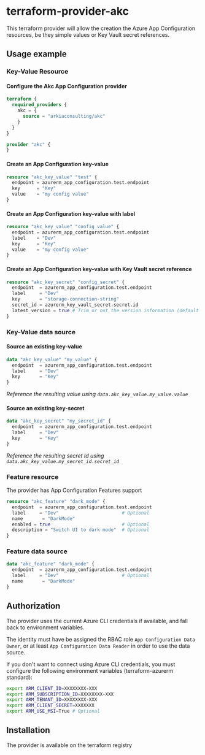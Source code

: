 # terraform-provider-akc
This terraform provider will allow the creation the Azure App Configuration resources, be they simple values or Key Vault secret references.

## Usage example
### Key-Value Resource
#### Configure the Akc App Configuration provider
```terraform
terraform {
  required_providers {
    akc = {
      source = "arkiaconsulting/akc"
    }
  }
}

provider "akc" {
}
```
#### Create an App Configuration key-value
```terraform
resource "akc_key_value" "test" {
  endpoint = azurerm_app_configuration.test.endpoint
  key      = "Key"
  value    = "my config value"
}
```
#### Create an App Configuration key-value with label
```terraform
resource "akc_key_value" "config_value" {
  endpoint = azurerm_app_configuration.test.endpoint
  label    = "Dev"
  key      = "Key"
  value    = "my config value"
}
```
#### Create an App Configuration key-value with Key Vault secret reference
```terraform
resource "akc_key_secret" "config_secret" {
  endpoint  = azurerm_app_configuration.test.endpoint
  label     = "Dev"
  key       = "storage-connection-string"
  secret_id = azurerm_key_vault_secret.secret.id
  latest_version = true # Trim or not the version information (default to false)
}
```

### Key-Value data source
#### Source an existing key-value
```terraform
data "akc_key_value" "my_value" {
  endpoint  = azurerm_app_configuration.test.endpoint
  label     = "Dev"
  key       = "Key"
}
```
*Reference the resulting value using `data.akc_key_value.my_value.value`*

#### Source an existing key-secret
```terraform
data "akc_key_secret" "my_secret_id" {
  endpoint  = azurerm_app_configuration.test.endpoint
  label     = "Dev"
  key       = "Key"
}
```
*Reference the resulting secret Id using `data.akc_key_value.my_secret_id.secret_id`*

### Feature resource
The provider has App Configuration Features support
```terraform
resource "akc_feature" "dark_mode" {
  endpoint  = azurerm_app_configuration.test.endpoint
  label     = "Dev"                       # Optional
  name       = "DarkMode"
  enabled = true                          # Optional
  description = "Switch UI to dark mode"  # Optional
}
```

### Feature data source
```terraform
data "akc_feature" "dark_mode" {
  endpoint  = azurerm_app_configuration.test.endpoint
  label     = "Dev"                       # Optional
  name       = "DarkMode"
}
```

## Authorization
The provider uses the current Azure CLI credentials if available, and fall back to environment variables.

The identity must have be assigned the RBAC role `App Configuration Data Owner`, or at least `App Configuration Data Reader` in order to use the data source.

If you don't want to connect using Azure CLI credentials, you must configure the following environment variables (terraform-azurerm standard):
```sh
export ARM_CLIENT_ID=XXXXXXXX-XXX
export ARM_SUBSCRIPTION_ID=XXXXXXXX-XXX
export ARM_TENANT_ID=XXXXXXXX-XXX
export ARM_CLIENT_SECRET=XXXXXXX
export ARM_USE_MSI=True # Optional
```

## Installation
The provider is available on the terraform registry